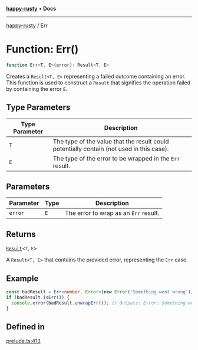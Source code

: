 [**happy-rusty**](../README.md) • **Docs**

***

[happy-rusty](../README.md) / Err

# Function: Err()

```ts
function Err<T, E>(error): Result<T, E>
```

Creates a `Result<T, E>` representing a failed outcome containing an error.
This function is used to construct a `Result` that signifies the operation failed by containing the error `E`.

## Type Parameters

| Type Parameter | Description |
| ------ | ------ |
| `T` | The type of the value that the result could potentially contain (not used in this case). |
| `E` | The type of the error to be wrapped in the `Err` result. |

## Parameters

| Parameter | Type | Description |
| ------ | ------ | ------ |
| `error` | `E` | The error to wrap as an `Err` result. |

## Returns

[`Result`](../interfaces/Result.md)\<`T`, `E`\>

A `Result<T, E>` that contains the provided error, representing the `Err` case.

## Example

```ts
const badResult = Err<number, Error>(new Error('Something went wrong'));
if (badResult.isErr()) {
  console.error(badResult.unwrapErr()); // Outputs: Error: Something went wrong
}
```

## Defined in

[prelude.ts:413](https://github.com/JiangJie/happy-rusty/blob/ba112bb228eba4376da813b0604a1f67c4b2f569/src/enum/prelude.ts#L413)
